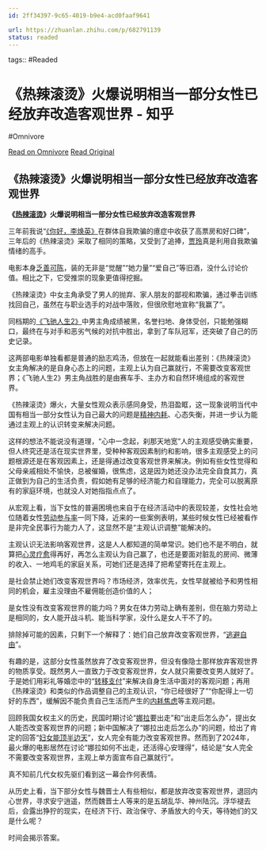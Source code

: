 ```yaml
---
id: 2ff34397-9c65-4019-b9e4-acd0faaf9641

url: https://zhuanlan.zhihu.com/p/682791139
status: readed
---
```



tags::  #Readed 

# 《热辣滚烫》火爆说明相当一部分女性已经放弃改造客观世界 - 知乎
#Omnivore

[Read on Omnivore](https://omnivore.app/me/-191d10a9a84)
[Read Original](https://zhuanlan.zhihu.com/p/682791139)

## 《热辣滚烫》火爆说明相当一部分女性已经放弃改造客观世界

**《[热辣滚烫](https://zhida.zhihu.com/search?q=%E7%83%AD%E8%BE%A3%E6%BB%9A%E7%83%AB&zhida%5Fsource=entity&is%5Fpreview=1)》火爆说明相当一部分女性已经放弃改造客观世界**

三年前我说“[《你好，李焕英》](https://zhida.zhihu.com/search?q=%E3%80%8A%E4%BD%A0%E5%A5%BD%EF%BC%8C%E6%9D%8E%E7%84%95%E8%8B%B1%E3%80%8B&zhida%5Fsource=entity&is%5Fpreview=1)在群体自我欺骗的癔症中收获了高票房和好口碑”，三年后的《热辣滚烫》采取了相同的策略，又受到了追捧，[贾玲](https://zhida.zhihu.com/search?q=%E8%B4%BE%E7%8E%B2&zhida%5Fsource=entity&is%5Fpreview=1)真是利用自我欺骗情绪的高手。

电影本身[乏善可陈](https://zhida.zhihu.com/search?q=%E4%B9%8F%E5%96%84%E5%8F%AF%E9%99%88&zhida%5Fsource=entity&is%5Fpreview=1)，装的无非是“觉醒”“她力量”“爱自己”等旧酒，没什么讨论价值。相比之下，它受推崇的现象更值得挖掘。

《热辣滚烫》中女主角承受了男人的抛弃、家人朋友的鄙视和欺骗，通过拳击训练找回自己，虽然在与职业选手的对战中落败，但很欣慰地宣称“我赢了”。

同档期的[《飞驰人生2》](https://zhida.zhihu.com/search?q=%E3%80%8A%E9%A3%9E%E9%A9%B0%E4%BA%BA%E7%94%9F2%E3%80%8B&zhida%5Fsource=entity&is%5Fpreview=1)中男主角成绩被黑，名誉扫地、身体受创，只能勉强糊口，最终在与对手和恶劣气候的对抗中胜出，拿到了车队冠军，还突破了自己的历史记录。

这两部电影单独看都是普通的励志鸡汤，但放在一起就能看出差别：《热辣滚烫》女主角解决的是自身心态上的问题，主观上认为自己赢就行，不需要改变客观世界；《飞驰人生2》男主角战胜的是由赛车手、主办方和自然环境组成的客观世界。

《热辣滚烫》爆火，大量女性观众表示感同身受，热泪盈眶，这一现象说明当代中国有相当一部分女性认为自己最大的问题是[精神内耗](https://zhida.zhihu.com/search?q=%E7%B2%BE%E7%A5%9E%E5%86%85%E8%80%97&zhida%5Fsource=entity&is%5Fpreview=1)、心态失衡，并进一步认为能通过主观上的认识转变来解决问题。

这样的想法不能说没有道理，“心中一念起，刹那天地宽”人的主观感受确实重要，但人终究还是活在现实世界里，受种种客观因素制约和影响，很多主观感受上的问题根源还是在客观因素上，还是得通过改变客观世界来解决。例如有些女性觉得和父母亲戚相处不愉快，总被催婚，很焦虑，这是因为她还没办法完全自食其力，真正做到为自己的生活负责，假如她有足够的经济能力和自理能力，完全可以脱离原有的家庭环境，也就没人对她指指点点了。

从宏观上看，当下女性的普遍困境也来自于在经济活动中的表现较差，女性社会地位随着女性[劳动参与率](https://zhida.zhihu.com/search?q=%E5%8A%B3%E5%8A%A8%E5%8F%82%E4%B8%8E%E7%8E%87&zhida%5Fsource=entity&is%5Fpreview=1)一同下降，近来的一些案例表明，某些时候女性已经被看作是非完全民事行为能力人了，这显然不是“主观认识调整”能解决的。

主观认识无法影响客观世界，这是人人都知道的简单常识。她们也不是不明白，就算把[心灵疗愈](https://zhida.zhihu.com/search?q=%E5%BF%83%E7%81%B5%E7%96%97%E6%84%88&zhida%5Fsource=entity&is%5Fpreview=1)得再好，再怎么主观认为自己赢了，也还是要面对脏乱的房间、微薄的收入、一地鸡毛的家庭关系，可她们还是选择了把希望寄托在主观上。

是社会禁止她们改变客观世界吗？市场经济，效率优先，女性早就被给予和男性相同的机会，雇主没理由不雇佣能创造价值的人；

是女性没有改变客观世界的能力吗？男女在体力劳动上确有差别，但在脑力劳动上是相同的，女人能开战斗机、能当科学家，没什么是女人干不了的。

排除掉可能的因素，只剩下一个解释了：她们自己放弃改变客观世界，“[逃避自由](https://zhida.zhihu.com/search?q=%E9%80%83%E9%81%BF%E8%87%AA%E7%94%B1&zhida%5Fsource=entity&is%5Fpreview=1)”。

有趣的是，这部分女性虽然放弃了改变客观世界，但没有像隐士那样放弃客观世界的物质享受。既然男人一直致力于改变客观世界，女人就只需要改变男人就好了。于是她们用彩礼等婚恋中的“[转移支付](https://zhida.zhihu.com/search?q=%E8%BD%AC%E7%A7%BB%E6%94%AF%E4%BB%98&zhida%5Fsource=entity&is%5Fpreview=1)”来解决自身生活中面对的客观问题；再用《热辣滚烫》和类似的作品调整自己的主观认识，“你已经很好了”“你配得上一切好的东西”，缓解因不能负责自己生活而产生的[内耗焦虑](https://zhida.zhihu.com/search?q=%E5%86%85%E8%80%97%E7%84%A6%E8%99%91&zhida%5Fsource=entity&is%5Fpreview=1)等主观问题。

回顾我国女权主义的历史，民国时期讨论“[娜拉](https://zhida.zhihu.com/search?q=%E5%A8%9C%E6%8B%89&zhida%5Fsource=entity&is%5Fpreview=1)要出走”和“出走后怎么办”，提出女人能否改变客观世界的问题；新中国解决了“娜拉出走后怎么办”的问题，给出了肯定的回答“[妇女能顶半边天](https://zhida.zhihu.com/search?q=%E5%A6%87%E5%A5%B3%E8%83%BD%E9%A1%B6%E5%8D%8A%E8%BE%B9%E5%A4%A9&zhida%5Fsource=entity&is%5Fpreview=1)”，女人完全有能力改变客观世界。然而到了2024年，最火爆的电影居然在讨论“娜拉如何不出走，还活得心安理得”，结论是“女人完全不需要改变客观世界，主观上单方面宣布自己赢就行”。

真不知前几代女权先驱们看到这一幕会作何表情。

从历史上看，当下部分女性与魏晋士人有些相似，都是放弃改变客观世界，退回内心世界，寻求安宁逍遥，然而魏晋士人等来的是五胡乱华、神州陆沉。浮华褪去后，会露出狰狞的现实，在经济下行、政治保守、矛盾放大的今天，等待她们的又是什么呢？

时间会揭示答案。

